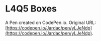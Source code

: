 # L4Q5 Boxes

A Pen created on CodePen.io. Original URL: [https://codepen.io/Jardac/pen/yLJeNdp](https://codepen.io/Jardac/pen/yLJeNdp).


